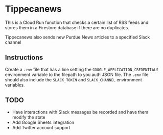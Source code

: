 # Tippecanews
This is a Cloud Run function that checks a certain list of RSS feeds and stores them in a Firestore database if there are no duplicates.

Tippecanews also sends new Purdue News articles to a specified Slack channel

## Instructions
Create a `.env` file that has a line setting the `GOOGLE_APPLICATION_CREDENTIALS` environment variable to the filepath to you auth JSON file. The `.env` file should also include the `SLACK_TOKEN` and `SLACK_CHANNEL` environment variables.

## TODO
* Have interactions with Slack messages be recorded and have them modify the state
* Add Google Sheets integration
* Add Twitter account support
